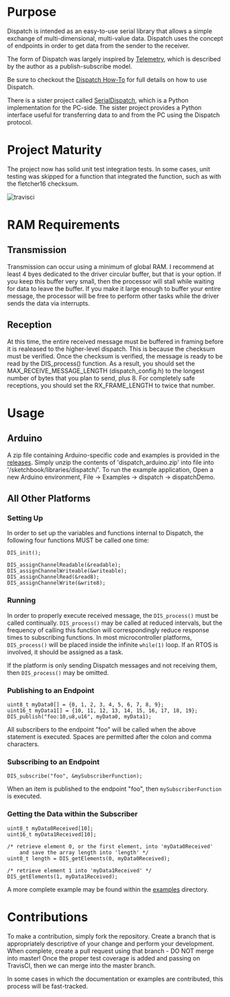 # Purpose #

Dispatch is intended as an easy-to-use serial library that allows a simple exchange
of multi-dimensional, multi-value data.  Dispatch uses the concept of endpoints in
order to get data from the sender to the receiver.

The form of Dispatch was largely inspired by [Telemetry](https://github.com/Overdrivr/Telemetry),
which is described by the author as a publish-subscribe model.

Be sure to checkout the [Dispatch How-To](http://www.forembed.com/dispatch-how-to.html) for full
details on how to use Dispatch.

There is a sister project called [SerialDispatch](https://github.com/slightlynybbled/SerialDispatch), which
is a Python implementation for the PC-side.  The sister project provides a Python interface useful
for transferring data to and from the PC using the Dispatch protocol.

# Project Maturity #

The project now has solid unit test integration tests.  In some cases,
unit testing was skipped for a function that integrated the function,
such as with the fletcher16 checksum.

![travisci](https://travis-ci.org/slightlynybbled/Dispatch.svg?branch=master)

# RAM Requirements #

## Transmission ##

Transmission can occur using a minimum of global RAM.  I recommend at least 4 byes dedicated
to the driver circular buffer, but that is your option.  If you keep this buffer very small, then
the processor will stall while waiting for data to leave the buffer.  If you make it large
enough to buffer your entire message, the processor will be free to perform other tasks while
the driver sends the data via interrupts.

## Reception ##

At this time, the entire received message must be buffered in framing before it is realeased to
the higher-level dispatch.  This is because the checksum must be verified.  Once the checksum
is verified, the message is ready to be read by the DIS_process() function.  As a result, you
should set the MAX_RECEIVE_MESSAGE_LENGTH (dispatch_config.h) to the longest number of bytes
that you plan to send, plus 8.  For completely safe receptions, you should set the RX_FRAME_LENGTH
to twice that number.

# Usage #

## Arduino ##

A zip file containing Arduino-specific code and examples is provided in the 
[releases](https://github.com/slightlynybbled/Dispatch/releases).  Simply unzip the contents of
'dispatch_arduino.zip' into file into '/sketchbook/libraries/dispatch/'. To run the example
application, Open a new Arduino environment, File -> Examples -> dispatch -> dispatchDemo.

## All Other Platforms ##

### Setting Up ###

In order to set up the variables and functions internal to Dispatch, the following four
functions MUST be called one time:

    DIS_init();
    
    DIS_assignChannelReadable(&readable);
    DIS_assignChannelWriteable(&writeable);
    DIS_assignChannelRead(&read8);
    DIS_assignChannelWrite(&write8);
    
### Running ###

In order to properly execute received message, the `DIS_process()` must be called continually.
`DIS_process()` may be called at reduced intervals, but the frequency of calling this function
will correspondingly reduce response times to subscribing functions.  In most microcontroller
platforms, `DIS_process()` will be placed inside the infinite `while(1)` loop.  If an RTOS is
involved, it should be assigned as a task.

If the platform is only sending Dispatch messages and not receiving them, then `DIS_process()`
may be omitted.

### Publishing to an Endpoint ###

    uint8_t myData0[] = {0, 1, 2, 3, 4, 5, 6, 7, 8, 9};
    uint16_t myData1[] = {10, 11, 12, 13, 14, 15, 16, 17, 18, 19};
    DIS_publish("foo:10,u8,u16", myData0, myData1);
    
All subscribers to the endpoint "foo" will be called when the above statement is executed.
Spaces are permitted after the colon and comma characters.
    
### Subscribing to an Endpoint ###

    DIS_subscribe("foo", &mySubscriberFunction);
    
When an item is published to the endpoint "foo", then `mySubscriberFunction` is executed.

### Getting the Data within the Subscriber ###

    uint8_t myData0Received[10];
    uint16_t myData1Received[10];
    
    /* retrieve element 0, or the first element, into 'myData0Received'
        and save the array length into 'length' */
    uint8_t length = DIS_getElements(0, myData0Received);
    
    /* retrieve element 1 into 'myData1Received' */
    DIS_getElements(1, myData1Received);
    
A more complete example may be found within the
[examples](https://github.com/slightlynybbled/Dispatch/tree/master/examples) directory.

# Contributions #

To make a contribution, simply fork the repository.  Create a branch that is appropriately
descriptive of your change and perform your development.  When complete, create a pull
request using that branch - DO NOT merge into master!  Once the proper test coverage is added
and passing on TravisCI, then we can merge into the master branch.

In some cases in which the documentation or examples are contributed, this process will be
fast-tracked.
